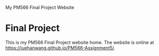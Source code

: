 My PM566 Final Project Website
# Final Project

This is my PM566 Final Project website home. The website is online at https://juehanwang.github.io/PM566-Assignment5/.